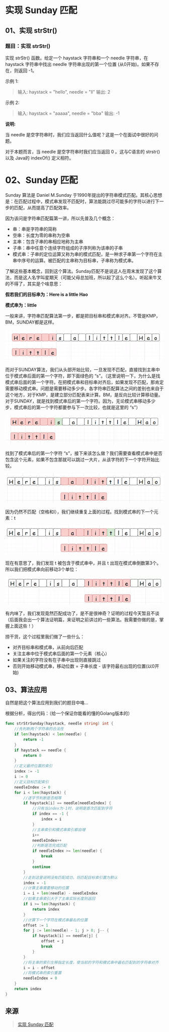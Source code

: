 # 实现 Sunday 匹配

## 01、实现 strStr()

### 题目：实现 strStr()

实现 strStr() 函数。给定一个 haystack 字符串和一个 needle 字符串，在 haystack 字符串中找出 needle 字符串出现的第一个位置 (从0开始)。如果不存在，则返回 -1。

示例 1:

>输入: haystack = "hello", needle = "ll"
>输出: 2

示例 2:

>输入: haystack = "aaaaa", needle = "bba"
>输出: -1

**说明:**

当 needle 是空字符串时，我们应当返回什么值呢？这是一个在面试中很好的问题。

对于本题而言，当 needle 是空字符串时我们应当返回 0 。这与C语言的 strstr() 以及 Java的 indexOf() 定义相符。

# 02、Sunday 匹配

Sunday 算法是 Daniel M.Sunday 于1990年提出的字符串模式匹配。其核心思想是：在匹配过程中，模式串发现不匹配时，算法能跳过尽可能多的字符以进行下一步的匹配，从而提高了匹配效率。


因为该问是字符串匹配篇第一讲，所以先普及几个概念：

- 串：串是字符串的简称
- 空串：长度为零的串称为空串
- 主串：包含子串的串相应地称为主串
- 子串：串中任意个连续字符组成的子序列称为该串的子串
- 模式串：子串的定位运算又称为串的模式匹配，是一种求子串第一个字符在主串中序号的运算。被匹配的主串称为目标串，子串称为模式串。

了解这些基本概念，回到这个算法。Sunday匹配不是说这人在周末发现了这个算法，而是这人名字叫星期天（可能父母总加班，所以起了这么个名）。听起来牛叉的不得了，其实是个啥意思：

**假若我们的目标串为：Here is a little Hao**

**模式串为：little**

一般来讲，字符串匹配算法第一步，都是把目标串和模式串对齐。不管是KMP，BM，SUNDAY都是这样。

![](../../images/1.f441ca2d.jpg)

而对于SUNDAY算法，我们从头部开始比较，一旦发现不匹配，直接找到主串中位于模式串后面的第一个字符，即下面绿色的 “s”。（这里说明一下，为什么是找模式串后面的第一个字符。在把模式串和目标串对齐后，如果发现不匹配，那肯定需要移动模式串。问题是需要移动多少步。各字符串匹配算法之间的差别也来自于这个地方，对于KMP，是建立部分匹配表来计算。BM，是反向比较计算移动量。对于SUNDAY，就是找到模式串后的第一个字符。因为，无论模式串移动多少步，模式串后的第一个字符都要参与下一次比较，也就是这里的 “s”）

![](../../images/2.fc3a2c47.jpg)

找到了模式串后的第一个字符 “s”，接下来该怎么做？我们需要查看模式串中是否包含这个元素，如果不包含那就可以跳过一大片，从该字符的下一个字符开始比较。

![](../../images/3.af2b4e20.jpg)

因为仍然不匹配（空格和l），我们继续重复上面的过程。找到模式串的下一个元素：t

![](../../images/4.73e083c6.jpg)

现在有意思了，我们发现 t 被包含于模式串中，并且 t 出现在模式串倒数第3个。所以我们把模式串向前移动3个单位：

![](../../images/5.607471fb.jpg)

有内味了，我们发现竟然匹配成功了，是不是很神奇？证明的过程今天暂且不谈（后面我会出一个算法证明篇，来证明之前讲过的一些算法。我需要你做的是，掌握上面这些！）

捞干货，这个过程里我们做了一些什么：

- 对齐目标串和模式串，从前向后匹配
- 关注主串中位于模式串后面的第一个元素（核心）
- 如果关注的字符没有在子串中出现则直接跳过
- 否则开始移动模式串，移动位数 = 子串长度 - 该字符最右出现的位置(以0开始)

## 03、算法应用

自然是把这个算法应用到我们的题目中咯...


根据分析，得出代码：（给一个保证你能看的懂的Golang版本的）

```go
func strStrSunday(haystack, needle string) int {
    //先判断两个字符串的合法性
	if len(haystack) < len(needle) {
		return -1
	}
	if haystack == needle {
		return 0
	}
    //定义最终位置的索引
	index := -1
	i := 0
    //定义目标匹配索引
	needleIndex := 0
	for i < len(haystack) {
        //逐字节判断是否相等
		if haystack[i] == needle[needleIndex] {
            //只有当index为-1时，说明是首次匹配到字符
			if index == -1 {
				index = i
			}
            //主串索引和模式串索引都自增
			i++
			needleIndex++
            //判断是否完成匹配
			if needleIndex >= len(needle) {
				break
			}
			continue
		}
        //走到这里说明没有匹配成功，将匹配目标索引置为默认
		index = -1
        //计算主串需要移动的位置
		i = i + len(needle) - needleIndex
        //如果主串索引大于了主串实际长度则返回
		if i >= len(haystack) {
			return index
		}
        //计算下一个字符在模式串最右的位置
		offset := 1
		for j := len(needle) - 1; j > 0; j-- {
			if haystack[i] == needle[j] {
				offset = j
				break
			}
		}
        //将主串的索引左移指定长度，使当前的字符和模式串中最右匹配到的字符串对齐
		i = i - offset
        //将模式串的索引重置
		needleIndex = 0
	}
	return index
}

```

## 来源

> [实现 Sunday 匹配](https://www.geekxh.com/1.3.%E5%AD%97%E7%AC%A6%E4%B8%B2%E7%B3%BB%E5%88%97/303.html#_03%E3%80%81%E7%AE%97%E6%B3%95%E5%BA%94%E7%94%A8)






